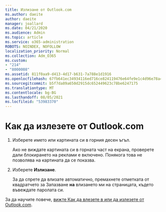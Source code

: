 ```yaml
---
title: Излизане от Outlook.com
ms.author: daeite
author: daeite
manager: joallard
ms.date: 04/21/2020
ms.audience: Admin
ms.topic: article
ms.service: o365-administration
ROBOTS: NOINDEX, NOFOLLOW
localization_priority: Normal
ms.collection: Adm_O365
ms.custom:
- "214"
- "8000008"
ms.assetid: 811f0aa9-d413-4d17-b631-7a788e1d1916
ms.openlocfilehash: 67fb641ec34934116ed716ce824119476e64fe9e1c4d96e78a4d022f799763e5
ms.sourcegitcommit: b5f7da89a650d2915dc652449623c78be6247175
ms.translationtype: MT
ms.contentlocale: bg-BG
ms.lasthandoff: 08/05/2021
ms.locfileid: "53983370"
---
```

# <a name="how-to-sign-out-of-outlookcom"></a>Как да излезете от Outlook.com

1. Изберете името или картината си в горния десен ъгъл.

    Ако не виждате картината си в горната част на екрана, проверете дали блокирането на реклами е включено. Понякога това не позволява на картината да се показва.

2. Изберете **Излизане**.

    За да спрете да влизате автоматично, премахнете отметката от квадратчето за Запазване **на** влизането ми на страницата, където въвеждате паролата си.

За да научите повече, [вижте Как да влезете в или да излезете от Outlook.com](https://support.office.com/article/e08eb8ac-ac27-49f4-a400-a47311e1ee7e?wt.mc_id=Office_Outlook_com_Alchemy).
  
